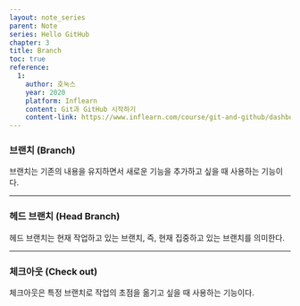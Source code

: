 ```yaml
---
layout: note_series
parent: Note
series: Hello GitHub
chapter: 3
title: Branch
toc: true
reference:
  1: 
    author: 호눅스
    year: 2020
    platform: Inflearn
    content: Git과 GitHub 시작하기
    content-link: https://www.inflearn.com/course/git-and-github/dashboard
---
```


### 브랜치 (Branch)

브랜치는 기존의 내용을 유지하면서 새로운 기능을 추가하고 싶을 때 사용하는 기능이다.

---

### 헤드 브랜치 (Head Branch)

헤드 브랜치는 현재 작업하고 있는 브랜치, 즉, 현재 집중하고 있는 브랜치를 의미한다.

---

### 체크아웃 (Check out)

체크아웃은 특정 브랜치로 작업의 초점을 옮기고 싶을 때 사용하는 기능이다.
